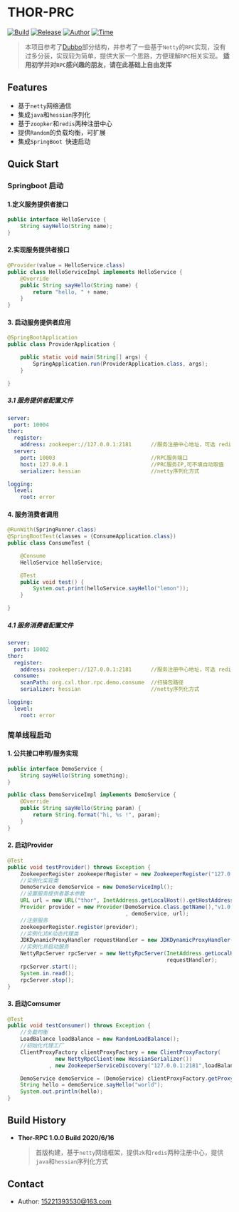 # THOR-PRC

[![Build](https://img.shields.io/badge/build-netty-green.svg)]()&nbsp;[![Release](https://img.shields.io/badge/debug-1.0.0-blue.svg)]()&nbsp;[![Author](https://img.shields.io/badge/author-Xiaolong.Cao-yellow.svg)]()&nbsp;[![Time](https://img.shields.io/badge/time-2020.6.17-red.svg)]()&nbsp;

> 本项目参考了[Dubbo](http://dubbo.apache.org/en-us/)部分结构，并参考了一些基于`Netty`的`RPC`实现，没有过多分装，实现较为简单，提供大家一个思路，方便理解`RPC`相关实现。
> **适用初学并对`RPC`感兴趣的朋友，请在此基础上自由发挥**



## Features

* 基于`netty`网络通信
* 集成`java`和`hessian`序列化
* 基于`zoopker`和`redis`两种注册中心
* 提供`Random`的负载均衡，可扩展
* 集成`SpringBoot `快速启动



## Quick Start

### Springboot 启动

#### 1.定义服务提供者接口

```java
public interface HelloService {
    String sayHello(String name);
}
```

#### 2.实现服务提供者接口

```java
@Provider(value = HelloService.class)
public class HelloServiceImpl implements HelloService {
    @Override
    public String sayHello(String name) {
        return "hello, " + name;
    }
}
```

#### 3. 启动服务提供者应用

```java
@SpringBootApplication
public class ProviderApplication {

    public static void main(String[] args) {
        SpringApplication.run(ProviderApplication.class, args);
    }

}
```

##### 3.1 服务提供者配置文件

```yaml
server:
  port: 10004
thor:
  register:
    address: zookeeper://127.0.0.1:2181      //服务注册中心地址，可选 redis://localhost:6379/1，目前仅支持redis单机模式
  server:
    port: 10003                              //RPC服务端口
    host: 127.0.0.1                          //PRC服务IP,可不填自动取值
    serializer: hessian                      //netty序列化方式

logging:
  level:
    root: error
```

#### 4. 服务消费者调用

```java
@RunWith(SpringRunner.class)
@SpringBootTest(classes = {ConsumeApplication.class})
public class ConsumeTest {

    @Consume
    HelloService helloService;

    @Test
    public void test() {
        System.out.print(helloService.sayHello("lemon"));
    }

}
```

##### 4.1 服务消费者配置文件

```yaml
server:
  port: 10002
thor:
  register:
    address: zookeeper://127.0.0.1:2181      //服务注册中心地址，可选 redis://localhost:6379/1，目前仅支持redis单机模式
  consume:
    scanPath: org.cxl.thor.rpc.demo.consume  //扫描包路径
    serializer: hessian                      //netty序列化方式

logging:
  level:
    root: error
```

### 简单线程启动

####  1. 公共接口申明/服务实现

```java
public interface DemoService {
    String sayHello(String something);
}

public class DemoServiceImpl implements DemoService {
    @Override
    public String sayHello(String param) {
        return String.format("hi, %s !", param);
    }
}
```

#### 2. 启动Provider

```java
@Test
public void testProvider() throws Exception {
    ZookeeperRegister zookeeperRegister = new ZookeeperRegister("127.0.0.1:2181");
    //实例化实现类
    DemoService demoService = new DemoServiceImpl();
    //设置服务提供者基本参数
    URL url = new URL("thor", InetAddress.getLocalHost().getHostAddress(), 5605, new HashMap<>());
    Provider provider = new Provider(DemoService.class.getName(),"v1.0.0", DemoService.class
                                     , demoService, url);
    //注册服务
    zookeeperRegister.register(provider);
    //实例化JDK动态代理类
    JDKDynamicProxyHandler requestHandler = new JDKDynamicProxyHandler(zookeeperRegister, new HessianSerializer());
    //实例化并启动服务
    NettyRpcServer rpcServer = new NettyRpcServer(InetAddress.getLocalHost().getHostAddress() + ":" + url.getPort(),      
                                                  requestHandler);
    rpcServer.start();
    System.in.read();
    rpcServer.stop();
}
```

#### 3. 启动Comsumer

```java
@Test
public void testConsumer() throws Exception {
    //负载均衡
    LoadBalance loadBalance = new RandomLoadBalance();
    //初始化代理工厂
    ClientProxyFactory clientProxyFactory = new ClientProxyFactory(
               new NettyRpcClient(new HessianSerializer())
             , new ZookeeperServiceDiscovery("127.0.0.1:2181",loadBalance));

    DemoService demoService = (DemoService) clientProxyFactory.getProxy(DemoService.class);
    String hello = demoService.sayHello("world");
    System.out.println(hello);
}
```



## Build History

* **Thor-RPC 1.0.0 Build 2020/6/16**

  > 首版构建，基于`netty`网络框架，提供`zk`和`redis`两种注册中心，提供`java`和`hessian`序列化方式



## Contact

* Author: 15221393530@163.com
